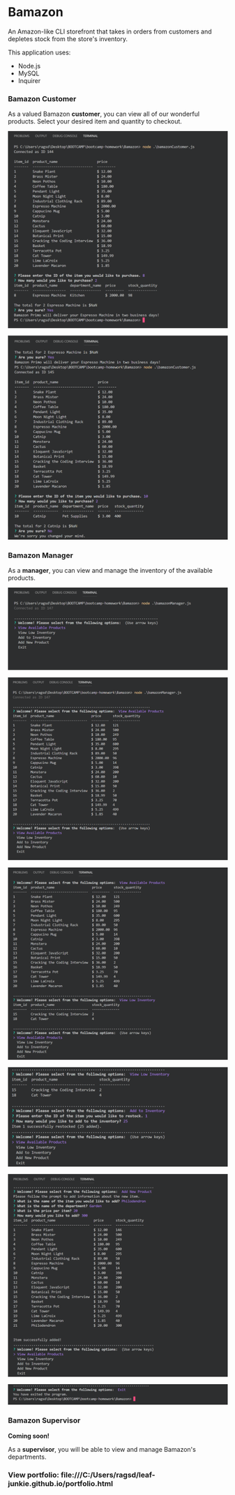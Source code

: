 # Bamazon
An Amazon-like CLI storefront that takes in orders from customers and depletes stock from the store's inventory.

This application uses:
* Node.js
* MySQL
* Inquirer

### Bamazon Customer
As a valued Bamazon **customer**, you can view all of our wonderful products.
Select your desired item and quantity to checkout.

![Screenshot 1](images/img-1.png)

![Screenshot 2](images/img-2.png)

### Bamazon Manager
As a **manager**, you can view and manage the inventory of the available products. 

![Screenshot 3](/images/img-3.png) 

![Screenshot 4](/images/img-4.png)

![Screenshot 5](/images/img-5.png)

![Screenshot 6](/images/img-6.png)

![Screenshot 7](/images/img-7.png)

![Screenshot 8](/images/img-8.png)


### Bamazon Supervisor
**Coming soon!**

As a **supervisor**, you will be able to view and manage Bamazon's departments.


### View portfolio: file:///C:/Users/ragsd/leaf-junkie.github.io/portfolio.html